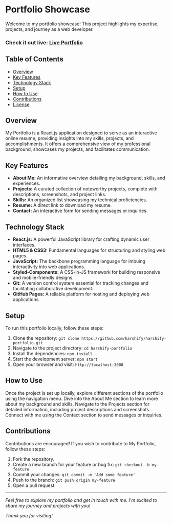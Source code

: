 # Portfolio Showcase

Welcome to my portfolio showcase! This project highlights my expertise, projects, and journey as a web developer.

### Check it out live: [Live Portfolio](https://harshify-portifolio.vercel.app/)

## Table of Contents
- [Overview](#overview)
- [Key Features](#key-features)
- [Technology Stack](#technology-stack)
- [Setup](#setup)
- [How to Use](#how-to-use)
- [Contributions](#contributions)
- [License](#license)

## Overview
My Portfolio is a React.js application designed to serve as an interactive online resume, providing insights into my skills, projects, and accomplishments. It offers a comprehensive view of my professional background, showcases my projects, and facilitates communication.

## Key Features
- **About Me:** An informative overview detailing my background, skills, and experiences.
- **Projects:** A curated collection of noteworthy projects, complete with descriptions, screenshots, and project links.
- **Skills:** An organized list showcasing my technical proficiencies.
- **Resume:** A direct link to download my resume.
- **Contact:** An interactive form for sending messages or inquiries.

## Technology Stack
- **React.js:** A powerful JavaScript library for crafting dynamic user interfaces.
- **HTML5 & CSS3:** Fundamental languages for structuring and styling web pages.
- **JavaScript:** The backbone programming language for imbuing interactivity into web applications.
- **Styled-Components:** A CSS-in-JS framework for building responsive and mobile-friendly designs.
- **Git:** A version control system essential for tracking changes and facilitating collaborative development.
- **GitHub Pages:** A reliable platform for hosting and deploying web applications.

## Setup
To run this portfolio locally, follow these steps:

1. Clone the repository: `git clone https://github.com/harshify/harshify-portfolio.git`
2. Navigate to the project directory: `cd harshify-portfolio`
3. Install the dependencies: `npm install`
4. Start the development server: `npm start`
5. Open your browser and visit: `http://localhost:3000`

## How to Use
Once the project is set up locally, explore different sections of the portfolio using the navigation menu. Dive into the About Me section to learn more about my background and skills. Navigate to the Projects section for detailed information, including project descriptions and screenshots. Connect with me using the Contact section to send messages or inquiries.

## Contributions
Contributions are encouraged! If you wish to contribute to My Portfolio, follow these steps:

1. Fork the repository.
2. Create a new branch for your feature or bug fix: `git checkout -b my-feature`
3. Commit your changes: `git commit -m 'Add some feature'`
4. Push to the branch: `git push origin my-feature`
5. Open a pull request.

---

*Feel free to explore my portfolio and get in touch with me. I'm excited to share my journey and projects with you!*

*Thank you for visiting!*
